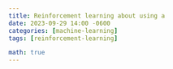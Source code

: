 ```yaml
---
title: Reinforcement learning about using a
date: 2023-09-29 14:00 -0600
categories: [machine-learning]
tags: [reinforcement-learning]

math: true
---
```

